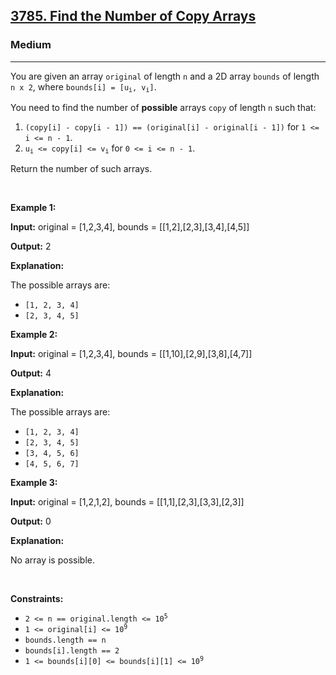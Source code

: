 <h2><a href="https://leetcode.com/contest/biweekly-contest-151/problems/find-the-number-of-copy-arrays">3785. Find the Number of Copy Arrays</a></h2><h3>Medium</h3><hr><p>You are given an array <code>original</code> of length <code>n</code> and a 2D array <code>bounds</code> of length <code>n x 2</code>, where <code>bounds[i] = [u<sub>i</sub>, v<sub>i</sub>]</code>.</p>

<p>You need to find the number of <strong>possible</strong> arrays <code>copy</code> of length <code>n</code> such that:</p>

<ol>
	<li><code>(copy[i] - copy[i - 1]) == (original[i] - original[i - 1])</code> for <code>1 &lt;= i &lt;= n - 1</code>.</li>
	<li><code>u<sub>i</sub> &lt;= copy[i] &lt;= v<sub>i</sub></code> for <code>0 &lt;= i &lt;= n - 1</code>.</li>
</ol>

<p>Return the number of such arrays.</p>

<p>&nbsp;</p>
<p><strong class="example">Example 1:</strong></p>

<div class="example-block">
<p><strong>Input:</strong> <span class="example-io">original = [1,2,3,4], bounds = [[1,2],[2,3],[3,4],[4,5]]</span></p>

<p><strong>Output:</strong> <span class="example-io">2</span></p>

<p><strong>Explanation:</strong></p>

<p>The possible arrays are:</p>

<ul>
	<li><code>[1, 2, 3, 4]</code></li>
	<li><code>[2, 3, 4, 5]</code></li>
</ul>
</div>

<p><strong class="example">Example 2:</strong></p>

<div class="example-block">
<p><strong>Input:</strong> <span class="example-io">original = [1,2,3,4], bounds = [[1,10],[2,9],[3,8],[4,7]]</span></p>

<p><strong>Output:</strong> <span class="example-io">4</span></p>

<p><strong>Explanation:</strong></p>

<p>The possible arrays are:</p>

<ul>
	<li><code>[1, 2, 3, 4]</code></li>
	<li><code>[2, 3, 4, 5]</code></li>
	<li><code>[3, 4, 5, 6]</code></li>
	<li><code>[4, 5, 6, 7]</code></li>
</ul>
</div>

<p><strong class="example">Example 3:</strong></p>

<div class="example-block">
<p><strong>Input:</strong> <span class="example-io">original = [1,2,1,2], bounds = [[1,1],[2,3],[3,3],[2,3]]</span></p>

<p><strong>Output:</strong> <span class="example-io">0</span></p>

<p><strong>Explanation:</strong></p>

<p>No array is possible.</p>
</div>

<p>&nbsp;</p>
<p><strong>Constraints:</strong></p>

<ul>
	<li><code>2 &lt;= n == original.length &lt;= 10<sup>5</sup></code></li>
	<li><code>1 &lt;= original[i] &lt;= 10<sup>9</sup></code></li>
	<li><code>bounds.length == n</code></li>
	<li><code>bounds[i].length == 2</code></li>
	<li><code>1 &lt;= bounds[i][0] &lt;= bounds[i][1] &lt;= 10<sup>9</sup></code></li>
</ul>
